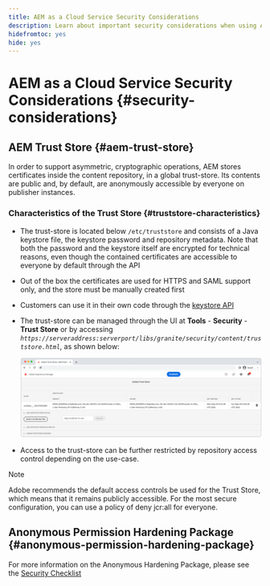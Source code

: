 ```yaml
---
title: AEM as a Cloud Service Security Considerations
description: Learn about important security considerations when using AEM as a Cloud Service
hidefromtoc: yes
hide: yes
---
```


# AEM as a Cloud Service Security Considerations {#security-considerations}

## AEM Trust Store {#aem-trust-store}

In order to support asymmetric, cryptographic operations, AEM stores certificates inside the content repository, in a global trust-store. Its contents are public and, by default, are anonymously accessible by everyone on publisher instances.

### Characteristics of the Trust Store {#truststore-characteristics}

* The trust-store is located below `/etc/truststore` and consists of a Java keystore file, the keystore password and repository metadata. Note that both the password and the keystore itself are encrypted for technical reasons, even though the contained certificates are accessible to everyone by default through the API
* Out of the box the certificates are used for HTTPS and SAML support only, and the store must be manually created first
* Customers can use it in their own code through the [keystore API](https://developer.adobe.com/experience-manager/reference-materials/6-5/javadoc/com/adobe/granite/keystore/KeyStoreService.html#getTrustStore-org.apache.sling.api.resource.ResourceResolver-)
* The trust-store can be managed through the UI at **Tools** - **Security** - **Trust Store** or by accessing *`https://serveraddress:serverport/libs/granite/security/content/truststore.html`*, as shown below:

  ![Trust Store Management](/help/security/assets/global-trust-store-modified.png)

* Access to the trust-store can be further restricted by repository access control depending on the use-case.

>[!NOTE]
>
>Adobe recommends the default access controls be used for the Trust Store, which means that it remains publicly accessible. For the most secure configuration, you can use a policy of deny jcr:all for everyone.

## Anonymous Permission Hardening Package {#anonymous-permission-hardening-package}

For more information on the Anonymous Hardening Package, please see the [Security Checklist](https://experienceleague.adobe.com/docs/experience-manager-65/administering/security/security-checklist.html#anonymous-permission-hardening-package)
